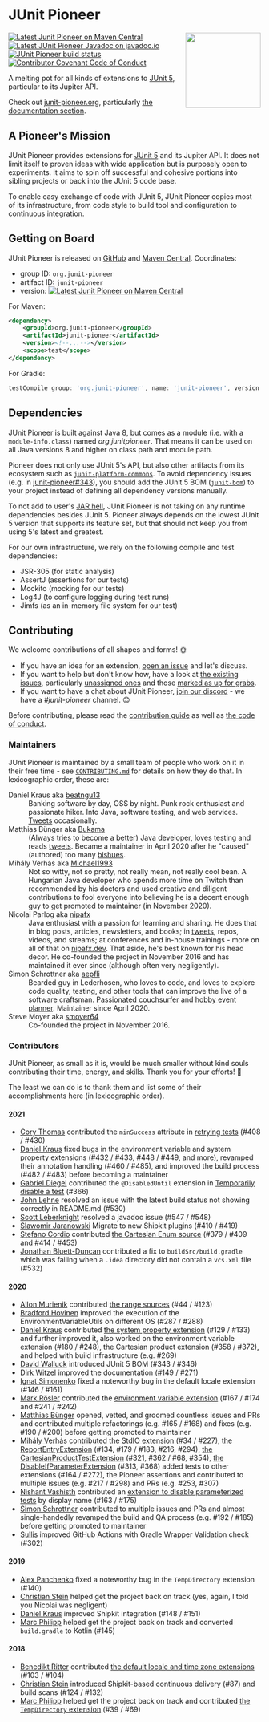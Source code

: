 # JUnit Pioneer

<img src="docs/project-logo.jpg" align="right" width="150px"/>

[![Latest Junit Pioneer on Maven Central](https://maven-badges.herokuapp.com/maven-central/org.junit-pioneer/junit-pioneer/badge.svg?style=flat)](https://mvnrepository.com/artifact/org.junit-pioneer/junit-pioneer)
[![Latest JUnit Pioneer Javadoc on javadoc.io](https://javadoc.io/badge2/org.junit-pioneer/junit-pioneer/javadoc.svg)](https://javadoc.io/doc/org.junit-pioneer/junit-pioneer)
[![JUnit Pioneer build status](https://github.com/junit-pioneer/junit-pioneer/actions/workflows/build.yml/badge.svg?branch=main)](https://github.com/junit-pioneer/junit-pioneer/actions/workflows/build.yml?branch=main)
[![Contributor Covenant Code of Conduct](https://img.shields.io/badge/Contributor%20Covenant-2.1-4baaaa.svg)](code_of_conduct.md)

A melting pot for all kinds of extensions to
[JUnit 5](https://github.com/junit-team/junit5), particular to its Jupiter API.

Check out [junit-pioneer.org](https://junit-pioneer.org/), particularly [the documentation section](https://junit-pioneer.org/docs/).


## A Pioneer's Mission

JUnit Pioneer provides extensions for [JUnit 5](https://github.com/junit-team/junit5/) and its Jupiter API.
It does not limit itself to proven ideas with wide application but is purposely open to experiments.
It aims to spin off successful and cohesive portions into sibling projects or back into the JUnit 5 code base.

To enable easy exchange of code with JUnit 5, JUnit Pioneer copies most of its infrastructure, from code style to build tool and configuration to continuous integration.


## Getting on Board

JUnit Pioneer is released on [GitHub](https://github.com/junit-pioneer/junit-pioneer/releases) and [Maven Central](https://search.maven.org/artifact/org.junit-pioneer/junit-pioneer). Coordinates:

* group ID: `org.junit-pioneer`
* artifact ID: `junit-pioneer`
* version: [![Latest Junit Pioneer on Maven Central](https://maven-badges.herokuapp.com/maven-central/org.junit-pioneer/junit-pioneer/badge.svg?style=flat)](https://mvnrepository.com/artifact/org.junit-pioneer/junit-pioneer)

For Maven:

```xml
<dependency>
	<groupId>org.junit-pioneer</groupId>
	<artifactId>junit-pioneer</artifactId>
	<version><!--...--></version>
	<scope>test</scope>
</dependency>
```

For Gradle:

```groovy
testCompile group: 'org.junit-pioneer', name: 'junit-pioneer', version: /*...*/
```


## Dependencies

JUnit Pioneer is built against Java 8, but comes as a module (i.e. with a `module-info.class`) named _org.junitpioneer_.
That means it can be used on all Java versions 8 and higher on class path and module path.

Pioneer does not only use JUnit 5's API, but also other artifacts from its ecosystem such as [`junit-platform-commons`](https://mvnrepository.com/artifact/org.junit.platform/junit-platform-commons).
To avoid dependency issues (e.g. in [junit-pioneer#343](https://github.com/junit-pioneer/junit-pioneer/issues/343)), you should add the JUnit 5 BOM ([`junit-bom`](https://mvnrepository.com/artifact/org.junit/junit-bom)) to your project instead of defining all dependency versions manually.

To not add to user's [JAR hell](https://nipafx.dev/jar-hell/), JUnit Pioneer is not taking on any runtime dependencies besides JUnit 5.
Pioneer always depends on the lowest JUnit 5 version that supports its feature set, but that should not keep you from using 5's latest and greatest.

For our own infrastructure, we rely on the following compile and test dependencies:

* JSR-305 (for static analysis)
* AssertJ (assertions for our tests)
* Mockito (mocking for our tests)
* Log4J (to configure logging during test runs)
* Jimfs (as an in-memory file system for our test)


## Contributing

We welcome contributions of all shapes and forms! 🌞

* If you have an idea for an extension, [open an issue](https://github.com/junit-pioneer/junit-pioneer/issues/new) and let's discuss.
* If you want to help but don't know how, have a look at [the existing issues](https://github.com/junit-pioneer/junit-pioneer/issues), particularly [unassigned ones](https://github.com/junit-pioneer/junit-pioneer/issues?q=is%3Aopen+is%3Aissue+no%3Aassignee) and those [marked as up for grabs](https://github.com/junit-pioneer/junit-pioneer/issues?q=is%3Aissue+is%3Aopen+label%3Aup-for-grabs).
* If you want to have a chat about JUnit Pioneer, [join our discord](https://discord.gg/rHfJeCF) - we have a _#junit-pioneer_ channel. 😊

Before contributing, please read the [contribution guide](CONTRIBUTING.md) as well as [the code of conduct](CODE_OF_CONDUCT.md).

### Maintainers

JUnit Pioneer is maintained by a small team of people who work on it in their free time - see [`CONTRIBUTING.md`](CONTRIBUTING.md) for details on how they do that.
In lexicographic order, these are:

<dl>
	<dt>Daniel Kraus aka <a href="https://github.com/beatngu13">beatngu13</a></dt>
	<dd>Banking software by day, OSS by night.
		Punk rock enthusiast and passionate hiker.
		Into Java, software testing, and web services.
		<a href="https://twitter.com/beatngu1101">Tweets</a> occasionally.</dd>
	<dt>Matthias Bünger aka <a href="https://github.com/Bukama">Bukama</a></dt>
	<dd>(Always tries to become a better) Java developer, loves testing and reads <a href="https://twitter.com/bukamabish">tweets</a>.
		Became a maintainer in April 2020 after he "caused" (authored) too many <a href="https://github.com/junit-pioneer/junit-pioneer/issues">bishues</a>.</dd>
	<dt>Mihály Verhás aka <a href="https://github.com/Michael1993">Michael1993</a></dt>
	<dd>Not so witty, not so pretty, not really mean, not really cool bean.
		A Hungarian Java developer who spends more time on Twitch than recommended by his doctors and used creative and diligent contributions to fool everyone into believing he is a decent enough guy to get promoted to maintainer (in November 2020).
		</dd>
	<dt>Nicolai Parlog aka <a href="https://github.com/nipafx">nipafx</a></dt>
	<dd>Java enthusiast with a passion for learning and sharing.
		He does that in blog posts, articles, newsletters, and books; in <a href="https://twitter.com/nipafx">tweets</a>, repos, videos, and streams; at conferences and in-house trainings - more on all of that on <a href="https://nipafx.dev">nipafx.dev</a>.
		That aside, he's best known for his head decor.
		He co-founded the project in November 2016 and has maintained it ever since (although often very negligently).</dd>
	<dt>Simon Schrottner aka <a href="https://github.com/aepfli">aepfli</a></dt>
	<dd>Bearded guy in Lederhosen, who loves to code, and loves to explore code quality, testing, and other tools that can improve the live of a software craftsman.
		<a href="https://www.couchsurfing.com/people/simmens">Passionated couchsurfer</a> and <a href="https://www.facebook.com/togtrama">hobby event planner</a>.
		Maintainer since April 2020.</dd>
	<dt>Steve Moyer aka <a href="https://github.com/smoyer64">smoyer64</a></dt>
	<dd>Co-founded the project in November 2016.</dd>
</dl>

### Contributors

JUnit Pioneer, as small as it is, would be much smaller without kind souls contributing their time, energy, and skills.
Thank you for your efforts! 🙏

The least we can do is to thank them and list some of their accomplishments here (in lexicographic order).

#### 2021

* [Cory Thomas](https://github.com/dump247) contributed the `minSuccess` attribute in [retrying tests](https://junit-pioneer.org/docs/retrying-test/) (#408 / #430)
* [Daniel Kraus](https://github.com/beatngu13) fixed bugs in the environment variable and system property extensions (#432 / #433, #448 / #449, and more), revamped their annotation handling (#460 / #485), and improved the build process (#482 / #483) before becoming a maintainer
* [Gabriel Diegel](https://github.com/gdiegel) contributed the `@DisabledUntil` extension in [Temporarily disable a test](https://junit-pioneer.org/docs/disabled-until/) (#366)
* [John Lehne](https://github.com/johnlehne) resolved an issue with the latest build status not showing correctly in README.md (#530)
* [Scott Leberknight](https://github.com/sleberknight) resolved a javadoc issue (#547 / #548)
* [Slawomir Jaranowski](https://github.com/slawekjaranowski) Migrate to new Shipkit plugins (#410 / #419)
* [Stefano Cordio](https://github.com/scordio) contributed [the Cartesian Enum source](https://junit-pioneer.org/docs/cartesian-product/#cartesianenumsource) (#379 / #409 and #414 / #453)
* [Jonathan Bluett-Duncan](https://github.com/jbduncan) contributed a fix to `buildSrc/build.gradle` which was failing when a `.idea` directory did not contain a `vcs.xml` file (#532)

#### 2020

* [Allon Murienik](https://github.com/mureinik) contributed [the range sources](https://junit-pioneer.org/docs/range-sources/) (#44 / #123)
* [Bradford Hovinen](https://github.com/hovinen) improved the execution of the EnvironmentVariableUtils on different OS (#287 / #288)
* [Daniel Kraus](https://github.com/beatngu13) contributed [the system property extension](https://junit-pioneer.org/docs/system-properties/) (#129 / #133) and further improved it, also worked on the environment variable extension (#180 / #248), the Cartesian product extension (#358 / #372), and helped with build infrastructure (e.g. #269)
* [David Walluck](https://github.com/dwalluck) introduced JUnit 5 BOM (#343 / #346)
* [Dirk Witzel](https://github.com/NPException) improved the documentation (#149 / #271)
* [Ignat Simonenko](https://github.com/simonenkoi) fixed a noteworthy bug in the default locale extension (#146 / #161)
* [Mark Rösler](https://github.com/Hancho2009) contributed the [environment variable extension](https://junit-pioneer.org/docs/environment-variables/) (#167 / #174 and #241 / #242)
* [Matthias Bünger](https://github.com/Bukama) opened, vetted, and groomed countless issues and PRs and contributed multiple refactorings (e.g. #165 / #168) and fixes (e.g. #190 / #200) before getting promoted to maintainer
* [Mihály Verhás](https://github.com/Michael1993) contributed [the StdIO extension](https://junit-pioneer.org/docs/standard-input-output/) (#34 / #227), [the ReportEntryExtension](https://junit-pioneer.org/docs/report-entries/) (#134, #179 / #183, #216, #294), [the CartesianProductTestExtension](https://junit-pioneer.org/docs/cartesian-product/) (#321, #362 / #68, #354), [the DisableIfParameterExtension](https://junit-pioneer.org/docs/disable-parameterized-tests/) (#313, #368) added tests to other extensions (#164 / #272), the Pioneer assertions and contributed to multiple issues (e.g. #217 / #298) and PRs (e.g. #253, #307)
* [Nishant Vashisth](https://github.com/nishantvas) contributed an [extension to disable parameterized tests](https://junit-pioneer.org/docs/disable-if-display-name/) by display name (#163 / #175)
* [Simon Schrottner](https://github.com/aepfli) contributed to multiple issues and PRs and almost single-handedly revamped the build and QA process (e.g. #192 / #185) before getting promoted to maintainer
* [Sullis](https://github.com/sullis) improved GitHub Actions with Gradle Wrapper Validation check (#302)

#### 2019

* [Alex Panchenko](https://github.com/panchenko) fixed a noteworthy bug in the `TempDirectory` extension (#140)
* [Christian Stein](https://github.com/sormuras) helped get the project back on track (yes, again, I told you Nicolai was negligent)
* [Daniel Kraus](https://github.com/beatngu13) improved Shipkit integration (#148 / #151)
* [Marc Philipp](https://github.com/marcphilipp) helped get the project back on track and converted `build.gradle` to Kotlin (#145)

#### 2018

* [Benedikt Ritter](https://github.com/britter) contributed [the default locale and time zone extensions](https://junit-pioneer.org/docs/default-locale-timezone/) (#103 / #104)
* [Christian Stein](https://github.com/sormuras) introduced Shipkit-based continuous delivery (#87) and build scans (#124 / #132)
* [Marc Philipp](https://github.com/marcphilipp) helped get the project back on track and contributed [the `TempDirectory` extension](https://junit-pioneer.org/docs/temp-directory/) (#39 / #69)
